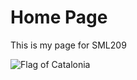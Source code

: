 <H1>Home Page</H1>
<p>This is my page for SML209</p>
<img class="imgLeft" src="https://commons.wikimedia.org/wiki/File:Senyera_(Pl._Octavi%C3%A0,_S._Cugat_del_Vall%C3%A8s)_01.jpg" alt="Flag of Catalonia"> 

